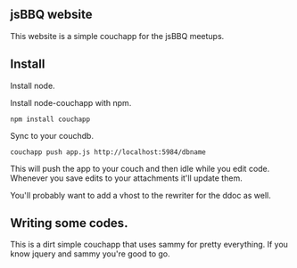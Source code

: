 ## jsBBQ website

This website is a simple couchapp for the jsBBQ meetups.

## Install

Install node.

Install node-couchapp with npm.

    npm install couchapp
    
Sync to your couchdb.

    couchapp push app.js http://localhost:5984/dbname
    
This will push the app to your couch and then idle while you edit code. Whenever you save edits to your attachments it'll update them.

You'll probably want to add a vhost to the rewriter for the ddoc as well.
    
## Writing some codes.

This is a dirt simple couchapp that uses sammy for pretty everything. If you know jquery and sammy you're good to go.
